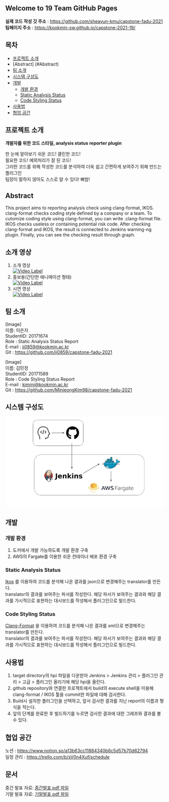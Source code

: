 ## Welcome to 19 Team GitHub Pages
**실제 코드 작성 깃 주소** : https://github.com/sheayun-kmu/capstone-fadu-2021    
**팀페이지 주소** : https://kookmin-sw.github.io/capstone-2021-19/  

## 목차  
- [프로젝트 소개](#프로젝트-소개)  
- [Abstract] (#Abstract)
- [팀 소개](#팀-소개)  
- [시스템 구성도](#시스템-구성도)  
- [개발](#개발)  
  - [개발 환경](#개발-환경)  
  - [Static Analysis Status](#Static-Analysis-Status)  
  - [Code Styling Status](#Code-Styling-Status)  
- [사용법](#사용법)  
- [협업 공간](#협업-공간)  

## 프로젝트 소개  

**개발자를 위한 코드 스타일, analysis status reporter plugin**  

한 눈에 알아보기 쉬운 코드! 클린한 코드!  
필요한 코드! 예외처리가 잘 된 코드!  
그러한 코드를 위해 작성한 코드를 분석하여 더욱 쉽고 간편하게 보여주기 위해 만드는 플러그인  
팀장이 말하지 않아도 스스로 알 수 있다! 빠밤!  

## Abstract

This project aims to reporting analysis check using clang-format, IKOS.
clang-format checks coding style defined by a company or a team.
To cutomize coding style using clang-format, you can write .clang-format file.
IKOS checks useless or containing potential risk code.
After checking clang-format and IKOS, the result is connected to Jenkins warning-ng plugin.
Finally, you can see the checking result through graph.

## 소개 영상  
1. 소개 영상 <br>
  [![Video Label](https://img.youtube.com/vi/LoVoDv4fPWg/0.jpg)](https://youtu.be/LoVoDv4fPWg) </br>
3. 홍보용(간단한 애니매이션 형태) <br>
  [![Video Label](https://img.youtube.com/vi/XhEEV1QTwdI/0.jpg)](https://youtu.be/XhEEV1QTwdI) </br> 
5. 시연 영상 <br>
  [![Video Label](https://img.youtube.com/vi/LJM9ZKbF-mg/0.jpg)](https://youtu.be/LJM9ZKbF-mg) </br>

## 팀 소개  
  
[Image]  
이름: 이은지  
StudentID: 20171674  
Role : Static Analysis Status Report  
E-mail : ji0859@kookmin.ac.kr   
Git : https://github.com/ji0859/capstone-fadu-2021  

[Image]  
이름: 김민정  
StudentID: 20171589  
Role : Code Styling Status Report  
E-mail : kimmj@kookmin.ac.kr  
Git : https://github.com/MinjeongKim98/capstone-fadu-2021  

## 시스템 구성도  

![image](./image/docker.jpg)  

## 개발  
### 개발 환경  

1. 도커에서 개발 가능하도록 개발 환경 구축  
2. AWS의 Fargate를 이용한 쉬운 컨테이너 배포 환경 구축  

### Static Analysis Status  

[Ikos](https://github.com/NASA-SW-VnV/ikos) 를 이용하여 코드를 분석해 나온 결과를 json으로 변경해주는 translator를 만든다.  
translator의 결과를 보여주는 파서를 작성한다. 해당 파서가 보여주는 결과와 해당 결과를 가시적으로 표현하는 대시보드를 작성해서 플러그인으로 빌드한다.  

### Code Styling Status  

[Clang-Format](https://clang.llvm.org/docs/ClangFormat.html) 을 이용하여 코드를 분석해 나온 결과를 xml으로 변경해주는 translator를 만든다.  
translator의 결과를 보여주는 파서를 작성한다. 해당 파서가 보여주는 결과와 해당 결과를 가시적으로 표현하는 대시보드를 작성해서 플러그인으로 빌드한다.  

## 사용법  

1. target directory의 hpi 파일을 다운받아 Jenkins > Jenkins 관리 > 플러그인 관리 > 고급 > 플러그인 올리기에 해당 hpi을 올린다.  
2. github repository와 연결한 프로젝트에서 build의 execute shell을 이용해 clang-format / IKOS 툴을 commit한 파일에 대해 검사한다.
3. Build시 설치한 플러그인을 선택하고, 앞서 검사한 결과를 지닌 report의 이름과 형식을 적는다.  
4. 앞의 단계를 완료한 후 빌드하기를 누르면 검사한 결과에 대한 그래프와 결과를 볼 수 있다.  

## 협업 공간  

노션 : https://www.notion.so/a13b63cc11884340b6c5d57b70d62794  </br>
일정 관리 : https://trello.com/b/sV0n4Xuf/schedule  

## 문서
중간 발표 자료: [중간발표 pdf 파일](./docs/capstone-19조_중간발표자료.pdf) </br>
기말 발표 자료: [기말발표 pdf 파일](./docs/19조DSP.pdf)
